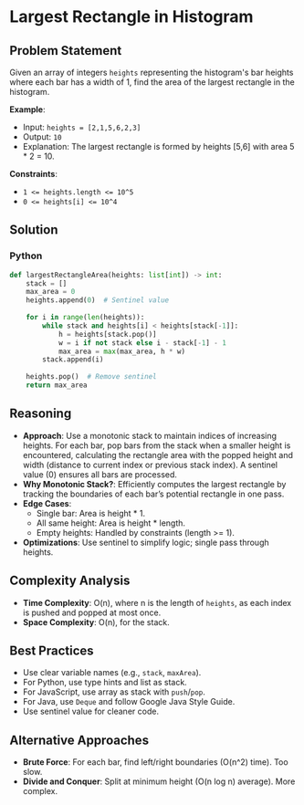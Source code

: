 # Largest Rectangle in Histogram

## Problem Statement
Given an array of integers `heights` representing the histogram's bar heights where each bar has a width of 1, find the area of the largest rectangle in the histogram.

**Example**:
- Input: `heights = [2,1,5,6,2,3]`
- Output: `10`
- Explanation: The largest rectangle is formed by heights [5,6] with area 5 * 2 = 10.

**Constraints**:
- `1 <= heights.length <= 10^5`
- `0 <= heights[i] <= 10^4`

## Solution

### Python
```python
def largestRectangleArea(heights: list[int]) -> int:
    stack = []
    max_area = 0
    heights.append(0)  # Sentinel value
    
    for i in range(len(heights)):
        while stack and heights[i] < heights[stack[-1]]:
            h = heights[stack.pop()]
            w = i if not stack else i - stack[-1] - 1
            max_area = max(max_area, h * w)
        stack.append(i)
    
    heights.pop()  # Remove sentinel
    return max_area
```

## Reasoning
- **Approach**: Use a monotonic stack to maintain indices of increasing heights. For each bar, pop bars from the stack when a smaller height is encountered, calculating the rectangle area with the popped height and width (distance to current index or previous stack index). A sentinel value (0) ensures all bars are processed.
- **Why Monotonic Stack?**: Efficiently computes the largest rectangle by tracking the boundaries of each bar’s potential rectangle in one pass.
- **Edge Cases**:
  - Single bar: Area is height * 1.
  - All same height: Area is height * length.
  - Empty heights: Handled by constraints (length >= 1).
- **Optimizations**: Use sentinel to simplify logic; single pass through heights.

## Complexity Analysis
- **Time Complexity**: O(n), where n is the length of `heights`, as each index is pushed and popped at most once.
- **Space Complexity**: O(n), for the stack.

## Best Practices
- Use clear variable names (e.g., `stack`, `maxArea`).
- For Python, use type hints and list as stack.
- For JavaScript, use array as stack with `push`/`pop`.
- For Java, use `Deque` and follow Google Java Style Guide.
- Use sentinel value for cleaner code.

## Alternative Approaches
- **Brute Force**: For each bar, find left/right boundaries (O(n^2) time). Too slow.
- **Divide and Conquer**: Split at minimum height (O(n log n) average). More complex.